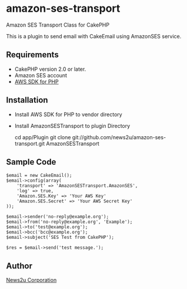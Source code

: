 amazon-ses-transport
====================

Amazon SES Transport Class for CakePHP

This is a plugin to send email with CakeEmail using AmazonSES service.

## Requirements

* CakePHP version 2.0 or later.
* Amazon SES account
* [AWS SDK for PHP](https://github.com/amazonwebservices/aws-sdk-for-php)

## Installation

* Install AWS SDK for PHP to vendor directory
* Install AmazonSESTransport to plugin Directory

    cd app/Plugin
    git clone git://github.com/news2u/amazon-ses-transport.git AmazonSESTransport

## Sample Code

    $email = new CakeEmail();
    $email->config(array(
        'transport' => 'AmazonSESTransport.AmazonSES',
        'log' => true,
        'Amazon.SES.Key' => 'Your AWS Key'
        'Amazon.SES.Secret' => 'Your AWS Secret Key'
    ));
    
    $email->sender('no-reply@example.org');
    $email->from('no-reply@example.org', 'Example');
    $email->to('test@example.org');
    $email->bcc('bcc@example.org');
    $email->subject('SES Test from CakePHP');
    
    $res = $email->send('test message.');

## Author

[News2u Corporation](http://www.news2u.com)

